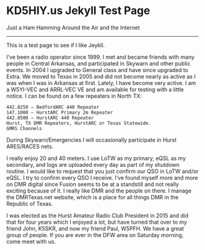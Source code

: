 # KD5HIY.us Jekyll Test Page #
Just a Ham Hamming Around the Air and the Internet
_____

This is a test page to see if I like Jeykll.

I’ve been a radio operator since 1999. I met and became friends with many people in Central Arkansas, and participated in Skywarn and other public events. In 2004 I upgraded to General class and have since upgraded to Extra. We moved to Texas in 2005 and did not become nearly as active as I was when I was in Arkansas at first. Lately, I have become very active. I am a W5YI-VEC and ARRL-VEC VE and am available for testing with a little notice. I can be found on a few repeaters in North TX:

    442.8250 – BedfordARC 440 Repeater
    147.1000 – HurstARC Primary 2m Repeater
    442.8500 – HurstARC 440 Repeater
    Hurst, TX DMR Repeaters, HurstARC or Texas Statewide.
    GMRS Channels

During Skywarn/Emergencies I will occasionally participate in Hurst ARES/RACES nets.

I really enjoy 20 and 40 meters. I use LoTW as my primary, eQSL as my secondary, and logs are uploaded every day as part of my shutdown routine. I would like to request that you just confirm our QSO in LoTW and/or eQSL. I try to confirm every QSO I receive. I’ve found myself more and more on DMR digital since Fusion seems to be at a standstill and not really exciting because of it. I really like DMR and the people on there. I manage the DMRTexas.net website, which is a place for all things DMR in the Republic of Texas.

I was elected as the Hurst Amateur Radio Club President in 2015 and did that for four years which I enjoyed a lot, but have turned that over to my friend John, K5SKR, and now my friend Paul, W5PFH. We have a great group of people. If you are ever in the DFW area on Saturday morning, come meet with us.
